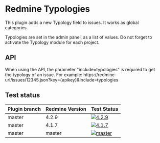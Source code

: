 Redmine Typologies
===================

This plugin adds a new Typology field to issues.
It works as global categories.

Typologies are set in the admin panel, as a list of values.
Do not forget to activate the Typology module for each project.

## API

When using the API, the parameter "include=typologies" is required to get the typology of an issue.
For example:
https://redmine-url/issues/12345.json?key={apikey}&include=typologies

## Test status

|Plugin branch| Redmine Version   | Test Status      |
|-------------|-------------------|------------------|
|master       | 4.2.9             | [![4.2.9][1]][5] |
|master       | 4.1.7             | [![4.1.7][2]][5] |
|master       | master            | [![master][4]][5]|

[1]: https://github.com/nanego/redmine_typologies/actions/workflows/4_2_9.yml/badge.svg
[2]: https://github.com/nanego/redmine_typologies/actions/workflows/4_1_7.yml/badge.svg
[4]: https://github.com/nanego/redmine_typologies/actions/workflows/master.yml/badge.svg
[5]: https://github.com/nanego/redmine_typologies/actions

